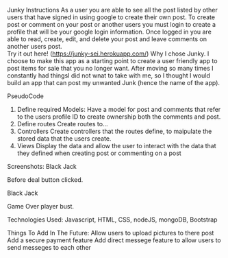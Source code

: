 Junky
Instructions
As a user you are able to see all the post listed by other users that have signed in using google to create their own post. To create post or comment on your post or another users you must login to create a profile that will be your google login information. Once logged in you are able to read, create, edit, and delete your post and leave comments on another users post.  
Try it out here! (https://junky-sei.herokuapp.com/)
Why I chose Junky. I choose to make this app as a starting point to create a user friendly app to post items for sale that you no longer want. After moving so many times I constantly had thingsI did not wnat to take with me, so I thought I would build an app that can post my unwanted Junk (hence the name of the app).

PseudoCode
1. Define required Models:
  Have a model for post and comments that refer to the users profile ID to create ownership both the comments and post.
2. Define routes 
  Create routes to...
3. Controllers
  Create controllers that the routes define, to maipulate the stored data that the users create.
4. Views
  Display the data and allow the user to interact with the data that they defined when creating post or commenting on a post
  
Screenshots:
Black Jack

Before deal button clicked.

Black Jack

Game Over player bust.

Technologies Used:
Javascript, HTML, CSS,
nodeJS, mongoDB, Bootstrap

Things To Add In The Future:
Allow users to upload pictures to there post
Add a secure payment feature 
Add direct messege feature to allow users to send messeges to each other